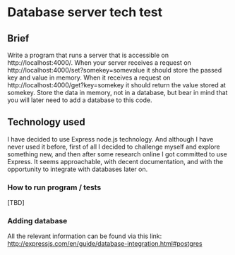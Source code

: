 # Database server tech test

## Brief
Write a program that runs a server that is accessible on http://localhost:4000/. When your server receives a request on http://localhost:4000/set?somekey=somevalue it should store the passed key and value in memory. When it receives a request on http://localhost:4000/get?key=somekey it should return the value stored at somekey. Store the data in memory, not in a database, but bear in mind that you will later need to add a database to this code.

## Technology used
I have decided to use Express node.js technology. And although I have never used it before, first of all I decided to challenge myself and explore something new, and then after some research online I got committed to use Express. It seems approachable, with decent documentation, and with the opportunity to integrate with databases later on.

### How to run program / tests
[TBD]

### Adding database
All the relevant information can be found via this link:
http://expressjs.com/en/guide/database-integration.html#postgres
